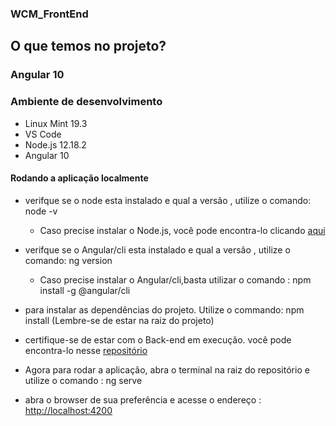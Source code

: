 ### WCM_FrontEnd

## O que temos no projeto?

### Angular 10 

### Ambiente de desenvolvimento

 - Linux Mint 19.3
 - VS Code
 - Node.js 12.18.2 
 - Angular 10

#### Rodando a aplicação localmente

- verifque se o node esta instalado e qual a versão , utilize o comando: node -v
    - Caso precise instalar o Node.js, você pode encontra-lo clicando [aqui](https://nodejs.org/en/download/current/)

- verifque se o Angular/cli esta instalado e qual a versão , utilize o comando: ng version
    - Caso precise instalar o Angular/cli,basta utilizar o comando : npm install -g @angular/cli

- para instalar as dependências do projeto. Utilize o commando: npm install (Lembre-se de estar na raiz do projeto)

- certifique-se de estar com o Back-end em execução. você pode encontra-lo nesse [repositório](https://github.com/MatheusRod0296/WCM_BackEnd)

- Agora para rodar a aplicação, abra o terminal na raiz do repositório e utilize o comando : ng serve 

- abra o browser de sua preferência e acesse o endereço : [http://localhost:4200](http://localhost:4200)
